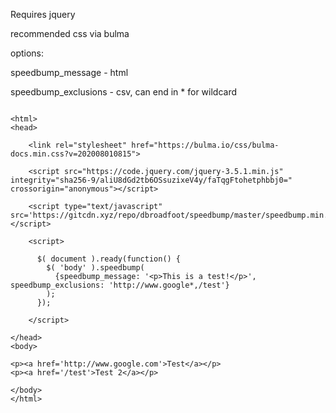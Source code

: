 Requires jquery

recommended css via bulma

options: 

speedbump_message - html

speedbump_exclusions - csv, can end in * for wildcard

```

<html>
<head>
	
	<link rel="stylesheet" href="https://bulma.io/css/bulma-docs.min.css?v=202008010815">	
	
	<script src="https://code.jquery.com/jquery-3.5.1.min.js" integrity="sha256-9/aliU8dGd2tb6OSsuzixeV4y/faTqgFtohetphbbj0=" crossorigin="anonymous"></script>
	  
	<script type="text/javascript" src='https://gitcdn.xyz/repo/dbroadfoot/speedbump/master/speedbump.min.js'></script>

	<script>

	  $( document ).ready(function() {
	    $( 'body' ).speedbump(
	      {speedbump_message: '<p>This is a test!</p>', speedbump_exclusions: 'http://www.google*,/test'}
	    );
	  });

	</script>
	
</head>
<body>

<p><a href='http://www.google.com'>Test</a></p>
<p><a href='/test'>Test 2</a></p>
	
</body>
</html>

```
